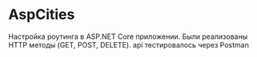 # AspCities
Настройка роутинга в ASP.NET Core приложении.
Были реализованы HTTP методы (GET, POST, DELETE).
api тестировалось через Postman
